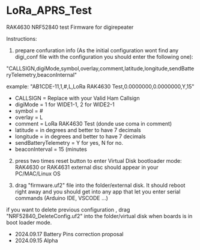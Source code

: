 # LoRa_APRS_Test

RAK4630 NRF52840 test Firmware for digirepeater

Instructions:

1) prepare confuration info (As the initial configuration wont find any digi_conf file with the configuration you should enter the following one):

"CALLSIGN,digiMode,symbol,overlay,comment,latitude,longitude,sendBatteryTelemetry,beaconInternal"

example: "AB1CDE-11,1,#,L,LoRa RAK4630 Test,0.0000000,0.0000000,Y,15"

- CALLSIGN = Replace with your Valid Ham Callsign
- digiMode = 1 for WIDE1-1, 2 for WIDE2-1
- symbol = #
- overlay = L
- comment = LoRa RAK4630 Test (donde use coma in comment)
- latitude = in degrees and better to have 7 decimals
- longitude = in degrees and better to have 7 decimals
- sendBatteryTelemetry = Y for yes, N for no.
- beaconInterval = 15 (minutes


2) press two times reset button to enter Virtual Disk bootloader mode: RAK4630 or RAK4631 external disc should appear in your PC/MAC/Linux OS

3) drag "firmware.uf2" file into the folder/external disk. It should reboot right away and you should get into any app that let you enter serial commands (Arduino IDE, VSCODE ...)


if you want to delete previous configuration , drag "NRF52840_DeleteConfig.uf2" into the folder/virtual disk when boards is in boot loader mode.


- 2024.09.17 Battery Pins correction proposal
- 2024.09.15 Alpha
